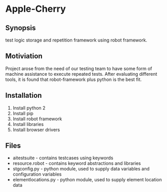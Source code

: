 # Apple-Cherry

## Synopsis

test logic storage and repetition framework using robot framework. 

## Motiviation

Project arose from the need of our testing team to have some form of machine assistance to execute repeated tests.
After evaluating different tools, it is found that  robot-framework plus python is the best fit.

## Installation

  1. Install python 2
  2. Install pip
  3. Install robot framework
  4. Install libraries
  5. Install browser drivers

## Files

- aitestsuite         - contains testcases using keywords
- resource.robot      - contains keyword abstractions and libraries
- stgconfig.py        - python module, used to supply data variables and configuration variables
- elementlocations.py -  python module, used to supply  element location data
